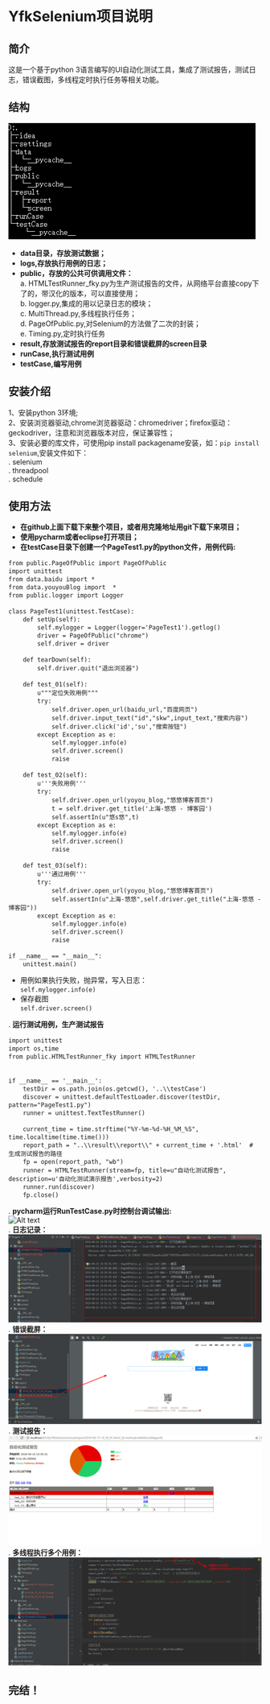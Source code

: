# YfkSelenium项目说明
## 简介
这是一个基于python 3语言编写的UI自动化测试工具，集成了测试报告，测试日志，错误截图，多线程定时执行任务等相关功能。
## 结构
![Alt text](https://github.com/ctnyan/image/raw/master/picture/1.png)  

- **data目录，存放测试数据；**  
- **logs,存放执行用例的日志；**  
- **public，存放的公共可供调用文件：**    
a. HTMLTestRunner_fky.py为生产测试报告的文件，从网络平台直接copy下了的，带汉化的版本，可以直接使用；  
b. logger.py,集成的用以记录日志的模块；  
c. MultiThread.py,多线程执行任务；  
d. PageOfPublic.py,对Selenium的方法做了二次的封装；  
e. Timing.py,定时执行任务  
- **result,存放测试报告的report目录和错误截屏的screen目录**  
- **runCase,执行测试用例**  
- **testCase,编写用例**  

## 安装介绍
1、安装python 3环境;  
2、安装浏览器驱动,chrome浏览器驱动：chromedriver；firefox驱动：geckodriver，注意和浏览器版本对应，保证兼容性；  
3、安装必要的库文件，可使用pip install packagename安装，如：`pip install selenium`,安装文件如下：    
. selenium   
. threadpool  
. schedule  
## 使用方法 
- **在github上面下载下来整个项目，或者用克隆地址用git下载下来项目；**  
- **使用pycharm或者eclipse打开项目；**  
- **在testCase目录下创建一个PageTest1.py的python文件，用例代码:**   
```
from public.PageOfPublic import PageOfPublic
import unittest
from data.baidu import *
from data.youyouBlog import  *
from public.logger import Logger

class PageTest1(unittest.TestCase):
    def setUp(self):
        self.mylogger = Logger(logger='PageTest1').getlog()
        driver = PageOfPublic("chrome")
        self.driver = driver

    def tearDown(self):
        self.driver.quit("退出浏览器")

    def test_01(self):
        u"""定位失败用例"""
        try:
            self.driver.open_url(baidu_url,"百度网页")
            self.driver.input_text("id","skw",input_text,"搜索内容")
            self.driver.click('id','su',"搜索按钮")
        except Exception as e:
            self.mylogger.info(e)
            self.driver.screen()
            raise

    def test_02(self):
        u'''失败用例'''
        try:
            self.driver.open_url(yoyou_blog,"悠悠博客首页")
            t = self.driver.get_title('上海-悠悠 - 博客园')
            self.assertIn(u"悠s悠",t)
        except Exception as e:
            self.mylogger.info(e)
            self.driver.screen()
            raise

    def test_03(self):
        u'''通过用例'''
        try:
            self.driver.open_url(yoyou_blog,"悠悠博客首页")
            self.assertIn(u"上海-悠悠",self.driver.get_title("上海-悠悠 - 博客园"))
        except Exception as e:
            self.mylogger.info(e)
            self.driver.screen()
            raise

if __name__ == "__main__":
    unittest.main()
```
+ 用例如果执行失败，抛异常，写入日志：  
`self.mylogger.info(e)`   
+ 保存截图  
`self.driver.screen()`  

.  **运行测试用例，生产测试报告**  
```
import unittest
import os,time
from public.HTMLTestRunner_fky import HTMLTestRunner


if __name__ == '__main__':
    testDir = os.path.join(os.getcwd(), '..\\testCase')
    discover = unittest.defaultTestLoader.discover(testDir, pattern="PageTest1.py")
    runner = unittest.TextTestRunner()

    current_time = time.strftime("%Y-%m-%d-%H_%M_%S", time.localtime(time.time()))
    report_path = "..\\result\\report\\" + current_time + '.html'  # 生成测试报告的路径
    fp = open(report_path, "wb")
    runner = HTMLTestRunner(stream=fp, title=u"自动化测试报告", description=u'自动化测试演示报告',verbosity=2)
    runner.run(discover)
    fp.close()
```

. **pycharm运行RunTestCase.py时控制台调试输出:**   
![Alt text](https://github.com/ctnyan/image/raw/master/picture/运行用例控制台输出运行日志信息.png)  
. **日志记录：**  
![Alt text](https://github.com/ctnyan/image/raw/master/日志生成.png)   
. **错误截屏：**   
![Alt text](https://github.com/ctnyan/image/raw/master/错误截屏.png)   
. **测试报告：**  
![Alt text](https://github.com/ctnyan/image/raw/master/测试报告.png)   
. **多线程执行多个用例：**    
![Alt text](https://github.com/ctnyan/image/raw/master/多线程执行用例.png)   

## 完结！
    


